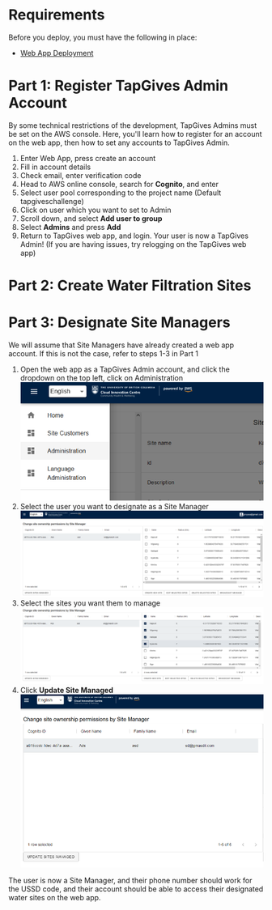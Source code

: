 # Requirements

Before you deploy, you must have the following in place:
*  [Web App Deployment](https://github.com/UBC-CIC/TapGives-Challenge/blob/master/docs/DeploymentGuide.md) 


# Part 1: Register TapGives Admin Account

By some technical restrictions of the development, TapGives Admins must be set on the AWS console.  Here, you'll learn how to register for an account on the web app, then how to set any accounts to TapGives Admin.
1. Enter Web App, press create an account
2. Fill in account details
3. Check email, enter verification code
4. Head to AWS online console, search for **Cognito**, and enter
5. Select user pool corresponding to the project name (Default tapgiveschallenge)
6. Click on user which you want to set to Admin
7. Scroll down, and select **Add user to group**
8. Select **Admins** and press **Add** 
9. Return to TapGives web app, and login.  Your user is now a TapGives Admin!  (If you are having issues, try relogging on the TapGives web app)

# Part 2: Create Water Filtration Sites


# Part 3: Designate Site Managers
We will assume that Site Managers have already created a web app account.  If this is not the case, refer to steps 1-3 in Part 1

1. Open the web app as a TapGives Admin account, and click the dropdown on the top left, click on Administration ![alt text](images/img.png)
2. Select the user you want to designate as a Site Manager ![alt text](images/img_1.png)
3. Select the sites you want them to manage ![alt text](images/img_2.png)
4. Click **Update Site Managed** ![alt text](images/img_3.png)

The user is now a Site Manager, and their phone number should work for the USSD code, and their account should be able to access their designated water sites on the web app.